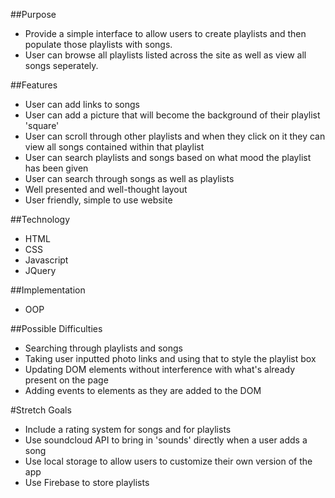 ##Purpose

- Provide a simple interface to allow users to create playlists and then populate those playlists with songs.
- User can browse all playlists listed across the site as well as view all songs seperately.


##Features

- User can add links to songs
- User can add a picture that will become the background of their playlist 'square'
- User can scroll through other playlists and when they click on it they can view all songs contained within that playlist
- User can search playlists and songs based on what mood the playlist has been given
- User can search through songs as well as playlists
- Well presented and well-thought layout
- User friendly, simple to use website

##Technology

- HTML
- CSS
- Javascript
- JQuery

##Implementation

- OOP

##Possible Difficulties

- Searching through playlists and songs
- Taking user inputted photo links and using that to style the playlist box
- Updating DOM elements without interference with what's already present on the page
- Adding events to elements as they are added to the DOM


#Stretch Goals

- Include a rating system for songs and for playlists
- Use soundcloud API to bring in 'sounds' directly when a user adds a song
- Use local storage to allow users to customize their own version of the app
- Use Firebase to store playlists
